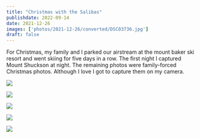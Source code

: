 ```yaml
---
title: "Christmas with the Salibas"
publishdate: 2022-09-14
date: 2021-12-26
images: ['photos/2021-12-26/converted/DSC03736.jpg']
draft: false
---
```


For Christmas, my family and I parked our airstream at the mount baker ski resort and went skiing for five days in a row.  The first night I captured Mount Shuckson at night.  The remaining photos were family-forced Christmas photos.  Although I love I got to capture them on my camera.

![](../photos/2021-12-26/converted/DSC03736.jpg)

![](../photos/2021-12-26/converted/DSC03740.jpg)

![](../photos/2021-12-26/converted/DSC03748.jpg)

![](../photos/2021-12-26/converted/DSC03762.jpg)

![](../photos/2021-12-26/converted/DSC03775.jpg)
